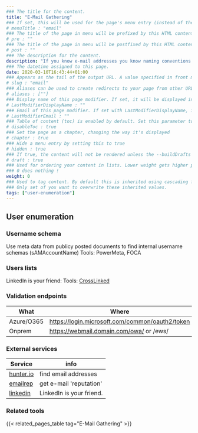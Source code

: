 ```yaml
---
### The title for the content.
title: "E-Mail Gathering"
### If set, this will be used for the page's menu entry (instead of the `title` attribute)
# menuTitle : "email"
### The title of the page in menu will be prefixed by this HTML content
# pre : ""
### The title of the page in menu will be postfixed by this HTML content
# post : ""
### The description for the content.
description: "If you know e-mail addresses you know naming conventions and possible even passwords."
### The datetime assigned to this page.
date: 2020-03-10T16:43:44+01:00
### Appears as the tail of the output URL. A value specified in front matter will override the segment of the URL based on the filename.
# slug : "email"
### Aliases can be used to create redirects to your page from other URLs.
# aliases : [""]
### Display name of this page modifier. If set, it will be displayed in the footer.
# LastModifierDisplayName : ""
### Email of this page modifier. If set with LastModifierDisplayName, it will be displayed in the footer
# LastModifierEmail : ""
### Table of content (toc) is enabled by default. Set this parameter to true to disable it.
# disableToc : true
### Set the page as a chapter, changing the way it's displayed
# chapter : true
### Hide a menu entry by setting this to true
# hidden : true
### If true, the content will not be rendered unless the --buildDrafts flag is passed to the hugo command.
# draft : true
### Used for ordering your content in lists. Lower weight gets higher precedence. So content with lower weight will come first.
### 0 does nothing !
weight: 0
### Used to tag content. By default this is inherited using cascading from _index.md files
### Only set of you want to overwrite these inherited values.
tags: ["user-enumeration"]
---
```


## User enumeration

### Username schema

Use meta data from publicy posted documents to find internal username schemas (sAMAccountName)
Tools: PowerMeta, FOCA

### Users lists

LinkedIn is your friend:
Tools: [CrossLinked](https://github.com/m8r0wn/CrossLinked)

### Validation endpoints

| What       | Where                                           | With what  |
| ---------- | ----------------------------------------------- | ---------- |
| Azure/O365 | https://login.microsoft.com/common/oauth2/token | MSOLSpray  |
| Onprem     | https://webmail.domain.com/owa/ or /ews/        | MailSniper |

### External services

| Service                               | info                     |
| ------------------------------------- | ------------------------ |
| [hunter.io](https://hunter.io)        | find email addresses     |
| [emailrep](https://emailrep.io/)      | get e-mail 'reputation'  |
| [linkedin](https://www.linkedin.com/) | LinkedIn is your friend. |

### Related tools

{{< related_pages_table tag="E-Mail Gathering" >}}
